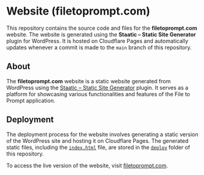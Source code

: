 # Website (filetoprompt.com)

This repository contains the source code and files for the **filetoprompt.com** website. The website is generated using the **Staatic – Static Site Generator** plugin for WordPress. It is hosted on Cloudflare Pages and automatically updates whenever a commit is made to the `main` branch of this repository.

## About
The **filetoprompt.com** website is a static website generated from WordPress using the [Staatic – Static Site Generator](https://es.wordpress.org/plugins/staatic/) plugin. It serves as a platform for showcasing various functionalities and features of the File to Prompt application.

## Deployment
The deployment process for the website involves generating a static version of the WordPress site and hosting it on Cloudflare Pages. The generated static files, including the [`index.html`](https://github.com/fernandodilland/file-to-prompt/blob/main/website/deploy/index.html) file, are stored in the [`deploy`](https://github.com/fernandodilland/file-to-prompt/tree/main/website/deploy) folder of this repository.

To access the live version of the website, visit [filetoprompt.com](https://filetoprompt.com).
